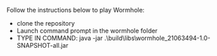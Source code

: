 Follow the instructions below to play Wormhole:

- clone the repository 
- Launch command prompt in the wormhole folder
- TYPE IN COMMAND:
  java -jar .\build\libs\wormhole_21063494-1.0-SNAPSHOT-all.jar

